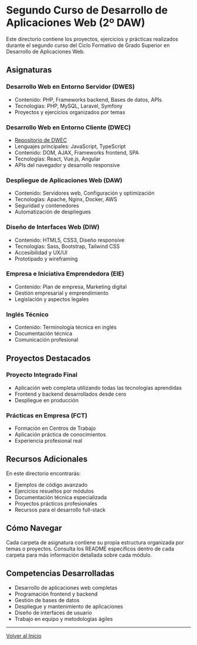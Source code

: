 # Segundo Curso de Desarrollo de Aplicaciones Web (2º DAW)

Este directorio contiene los proyectos, ejercicios y prácticas realizados durante el segundo curso del Ciclo Formativo de Grado Superior en Desarrollo de Aplicaciones Web.

## Asignaturas

### Desarrollo Web en Entorno Servidor (DWES)
<!-- - [Repositorio de DWES](./DWES) -->
- Contenido: PHP, Frameworks backend, Bases de datos, APIs
- Tecnologías: PHP, MySQL, Laravel, Symfony
- Proyectos y ejercicios organizados por temas

### Desarrollo Web en Entorno Cliente (DWEC)
- [Repositorio de DWEC](./DWEC)
- Lenguajes principales: JavaScript, TypeScript
- Contenido: DOM, AJAX, Frameworks frontend, SPA
- Tecnologías: React, Vue.js, Angular
- APIs del navegador y desarrollo responsive

### Despliegue de Aplicaciones Web (DAW)
- Contenido: Servidores web, Configuración y optimización
- Tecnologías: Apache, Nginx, Docker, AWS
- Seguridad y contenedores
- Automatización de despliegues

### Diseño de Interfaces Web (DIW)
- Contenido: HTML5, CSS3, Diseño responsive
- Tecnologías: Sass, Bootstrap, Tailwind CSS
- Accesibilidad y UX/UI
- Prototipado y wireframing

### Empresa e Iniciativa Emprendedora (EIE)
- Contenido: Plan de empresa, Marketing digital
- Gestión empresarial y emprendimiento
- Legislación y aspectos legales

### Inglés Técnico
- Contenido: Terminología técnica en inglés
- Documentación técnica
- Comunicación profesional

## Proyectos Destacados

### Proyecto Integrado Final
- Aplicación web completa utilizando todas las tecnologías aprendidas
- Frontend y backend desarrollados desde cero
- Despliegue en producción

### Prácticas en Empresa (FCT)
- Formación en Centros de Trabajo
- Aplicación práctica de conocimientos
- Experiencia profesional real

## Recursos Adicionales

En este directorio encontrarás:
- Ejemplos de código avanzado
- Ejercicios resueltos por módulos
- Documentación técnica especializada
- Proyectos prácticos profesionales
- Recursos para el desarrollo full-stack

## Cómo Navegar

Cada carpeta de asignatura contiene su propia estructura organizada por temas o proyectos. Consulta los README específicos dentro de cada carpeta para más información detallada sobre cada módulo.

## Competencias Desarrolladas

- Desarrollo de aplicaciones web completas
- Programación frontend y backend
- Gestión de bases de datos
- Despliegue y mantenimiento de aplicaciones
- Diseño de interfaces de usuario
- Trabajo en equipo y metodologías ágiles

---

[Volver al Inicio](../README.md)
